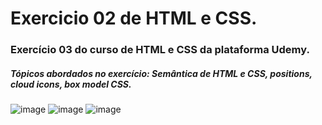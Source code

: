 # Exercicio 02 de HTML e CSS.
<h3>Exercício 03 do curso de HTML e CSS da plataforma Udemy.</h3>
<h5>Tópicos abordados no exercício: Semântica de HTML e CSS, positions, cloud icons, box model CSS.</h5>

![image](https://user-images.githubusercontent.com/100818355/189277152-2a0cea81-490d-4762-ad26-2dcfbd69813e.png)
![image](https://user-images.githubusercontent.com/100818355/189277180-f6f5bf84-7fb0-495e-b80b-9fb294a271f0.png)
![image](https://user-images.githubusercontent.com/100818355/189277232-83717c03-b17b-4fb6-a47d-8247e53c5410.png)
